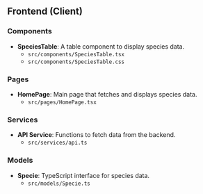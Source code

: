 ## Frontend (Client)

### Components

- **SpeciesTable**: A table component to display species data.
  - `src/components/SpeciesTable.tsx`
  - `src/components/SpeciesTable.css`

### Pages

- **HomePage**: Main page that fetches and displays species data.
  - `src/pages/HomePage.tsx`

### Services

- **API Service**: Functions to fetch data from the backend.
  - `src/services/api.ts`

### Models

- **Specie**: TypeScript interface for species data.
  - `src/models/Specie.ts`
